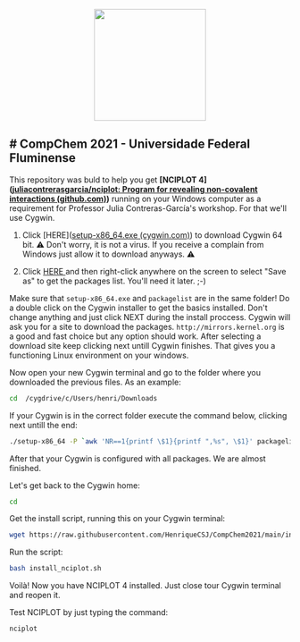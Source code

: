 <p align="center">
  <img width="200" src="http://ppgq-uff.com.br/wp-content/uploads/2021/09/LOGO-PGQ-UFF-COLORIDO.png">
</p>

# CompChem 2021 - Universidade Federal Fluminense
---
This repository was buld to help you get **[NCIPLOT 4]([juliacontrerasgarcia/nciplot: Program for revealing non-covalent interactions (github.com)](https://github.com/juliacontrerasgarcia/nciplot))** running on your Windows computer as a requirement for Professor Julia Contreras-García's workshop. For that we'll use Cygwin.

1. Click [HERE]([setup-x86_64.exe (cygwin.com)](https://cygwin.com/setup-x86_64.exe)) to download Cygwin 64 bit. ⚠️ Don't worry, it is not a virus. If you receive a complain from Windows just allow it to download anyways. ⚠️
  
2. Click [HERE ](https://raw.githubusercontent.com/HenriqueCSJ/CompChem2021/main/packagelist.txt)and then right-click anywhere on the screen to select "Save as" to get the packages list. You'll need it later. ;-)
  

Make sure that `setup-x86_64.exe` and `packagelist` are in the same folder! Do a double click on the Cygwin installer to get the basics installed. Don't change anything and just click NEXT during the install proccess. Cygwin will ask you for a site to download the packages. `http://mirrors.kernel.org` is a good and fast choice but any option should work. After selecting a download site keep clicking next untill Cygwin finishes. That gives you a functioning Linux environment on your windows.

Now open your new Cygwin terminal and go to the folder where you downloaded the previous files. As an example:

```bash
cd  /cygdrive/c/Users/henri/Downloads 
```

If your Cygwin is in the correct folder execute the command below, clicking next untill the end:

```bash
./setup-x86_64 -P `awk 'NR==1{printf \$1}{printf ",%s", \$1}' packagelist.txt`
```

After that your Cygwin is configured with all packages. We are almost finished.

Let's get back to the Cygwin home:

```bash
cd
```

Get the install script, running this on your Cygwin terminal:

```bash
wget https://raw.githubusercontent.com/HenriqueCSJ/CompChem2021/main/install_nciplot.sh
```

Run the script:

```bash
bash install_nciplot.sh
```

Voilà! Now you have NCIPLOT 4 installed. Just close tour Cygwin terminal and reopen it.

Test NCIPLOT by just typing the command:

```bash
nciplot
```
